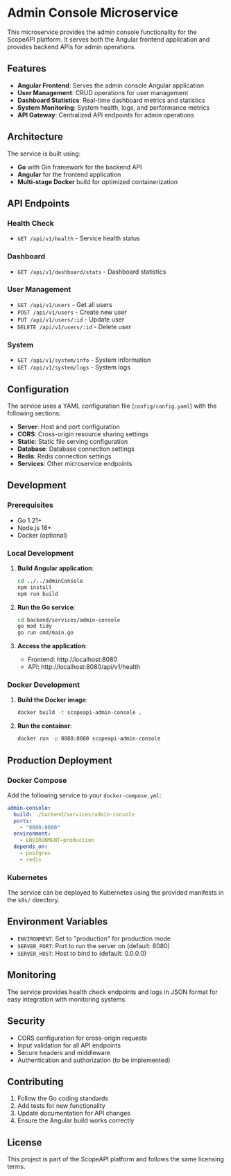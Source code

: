 # Admin Console Microservice

This microservice provides the admin console functionality for the ScopeAPI platform. It serves both the Angular frontend application and provides backend APIs for admin operations.

## Features

- **Angular Frontend**: Serves the admin console Angular application
- **User Management**: CRUD operations for user management
- **Dashboard Statistics**: Real-time dashboard metrics and statistics
- **System Monitoring**: System health, logs, and performance metrics
- **API Gateway**: Centralized API endpoints for admin operations

## Architecture

The service is built using:
- **Go** with Gin framework for the backend API
- **Angular** for the frontend application
- **Multi-stage Docker** build for optimized containerization

## API Endpoints

### Health Check
- `GET /api/v1/health` - Service health status

### Dashboard
- `GET /api/v1/dashboard/stats` - Dashboard statistics

### User Management
- `GET /api/v1/users` - Get all users
- `POST /api/v1/users` - Create new user
- `PUT /api/v1/users/:id` - Update user
- `DELETE /api/v1/users/:id` - Delete user

### System
- `GET /api/v1/system/info` - System information
- `GET /api/v1/system/logs` - System logs

## Configuration

The service uses a YAML configuration file (`config/config.yaml`) with the following sections:

- **Server**: Host and port configuration
- **CORS**: Cross-origin resource sharing settings
- **Static**: Static file serving configuration
- **Database**: Database connection settings
- **Redis**: Redis connection settings
- **Services**: Other microservice endpoints

## Development

### Prerequisites
- Go 1.21+
- Node.js 18+
- Docker (optional)

### Local Development

1. **Build Angular application**:
   ```bash
   cd ../../adminConsole
   npm install
   npm run build
   ```

2. **Run the Go service**:
   ```bash
   cd backend/services/admin-console
   go mod tidy
   go run cmd/main.go
   ```

3. **Access the application**:
   - Frontend: http://localhost:8080
   - API: http://localhost:8080/api/v1/health

### Docker Development

1. **Build the Docker image**:
   ```bash
   docker build -t scopeapi-admin-console .
   ```

2. **Run the container**:
   ```bash
   docker run -p 8080:8080 scopeapi-admin-console
   ```

## Production Deployment

### Docker Compose
Add the following service to your `docker-compose.yml`:

```yaml
admin-console:
  build: ./backend/services/admin-console
  ports:
    - "8080:8080"
  environment:
    - ENVIRONMENT=production
  depends_on:
    - postgres
    - redis
```

### Kubernetes
The service can be deployed to Kubernetes using the provided manifests in the `k8s/` directory.

## Environment Variables

- `ENVIRONMENT`: Set to "production" for production mode
- `SERVER_PORT`: Port to run the server on (default: 8080)
- `SERVER_HOST`: Host to bind to (default: 0.0.0.0)

## Monitoring

The service provides health check endpoints and logs in JSON format for easy integration with monitoring systems.

## Security

- CORS configuration for cross-origin requests
- Input validation for all API endpoints
- Secure headers and middleware
- Authentication and authorization (to be implemented)

## Contributing

1. Follow the Go coding standards
2. Add tests for new functionality
3. Update documentation for API changes
4. Ensure the Angular build works correctly

## License

This project is part of the ScopeAPI platform and follows the same licensing terms. 